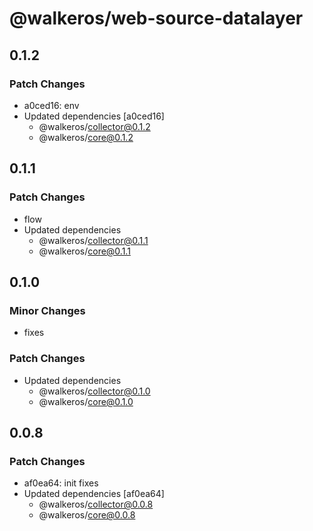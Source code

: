# @walkeros/web-source-datalayer

## 0.1.2

### Patch Changes

- a0ced16: env
- Updated dependencies [a0ced16]
  - @walkeros/collector@0.1.2
  - @walkeros/core@0.1.2

## 0.1.1

### Patch Changes

- flow
- Updated dependencies
  - @walkeros/collector@0.1.1
  - @walkeros/core@0.1.1

## 0.1.0

### Minor Changes

- fixes

### Patch Changes

- Updated dependencies
  - @walkeros/collector@0.1.0
  - @walkeros/core@0.1.0

## 0.0.8

### Patch Changes

- af0ea64: init fixes
- Updated dependencies [af0ea64]
  - @walkeros/collector@0.0.8
  - @walkeros/core@0.0.8
